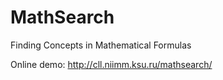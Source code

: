 MathSearch
==========

Finding Concepts in Mathematical Formulas

Online demo: http://cll.niimm.ksu.ru/mathsearch/
